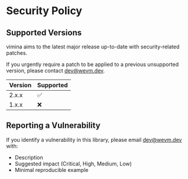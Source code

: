 # Security Policy

## Supported Versions

vimina aims to the latest major release up-to-date with security-related patches.

If you urgently require a patch to be applied to a previous unsupported version, please contact dev@wevm.dev.

| Version | Supported          |
| ------- | ------------------ |
| 2.x.x   | :white_check_mark: |
| 1.x.x   | :x:                |

## Reporting a Vulnerability

If you identify a vulnerability in this library, please email dev@wevm.dev with:

- Description
- Suggested impact (Critical, High, Medium, Low)
- Minimal reproducible example
